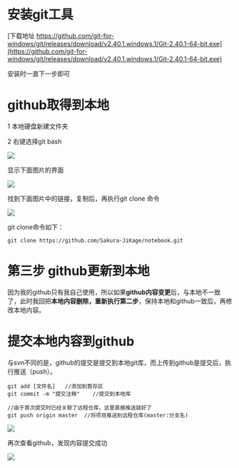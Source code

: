 # 安装git工具

[下载地址 https://github.com/git-for-windows/git/releases/download/v2.40.1.windows.1/Git-2.40.1-64-bit.exe](https://github.com/git-for-windows/git/releases/download/v2.40.1.windows.1/Git-2.40.1-64-bit.exe)

安装时一直下一步即可

# github取得到本地

1 本地硬盘新建文件夹

2 右键选择git bash

![](/tupian/git/001.png)

显示下面图片的界面

![](/tupian/git/002.png)

找到下面图片中的链接，复制后，再执行git clone 命令

![](/tupian/git/003.png)

git clone命令如下：

```
git clone https://github.com/Sakura-JiKage/notebook.git
```

# 第三步 github更新到本地

因为我的github只有我自己使用，所以如果**github内容变更**后，与本地不一致了，此时我回把**本地内容删除，重新执行第二步**，保持本地和github一致后，再修改本地内容。



# 提交本地内容到github

与svn不同的是，github的提交是提交到本地git库，而上传到github是提交后，执行推送（push）。

```
git add [文件名]	//添加到暂存区
git commit -m "提交注释"	//提交到本地库

//由于首次提交时已经关联了远程仓库，这里直接推送就好了
git push origin master	//将项目推送到远程仓库(master:分支名)
```

![](/tupian/git/004.png)

再次查看github，发现内容提交成功

![](/tupian/git/005.png)